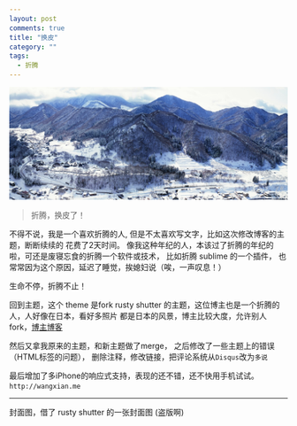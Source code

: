 ```yaml
---
layout: post
comments: true
title: "换皮"
category: ""
tags: 
  - 折腾
---
```


![](/assets/post/white-mountains.jpg)

> 折腾，换皮了！

不得不说，我是一个喜欢折腾的人, 但是不太喜欢写文字，比如这次修改博客的主题，断断续续的
花费了2天时间。 像我这种年纪的人，本该过了折腾的年纪的啦，可还是废寝忘食的折腾一个软件或技术， 
比如折腾 sublime 的一个插件， 也常常因为这个原因，延迟了睡觉，挨媳妇说（唉，一声叹息！）

生命不停，折腾不止！

回到主题，这个 theme 是fork rusty shutter 的主题，这位博主也是一个折腾的人，人好像在日本，看好多照片
都是日本的风景，博主比较大度，允许别人fork，[博主博客](http://lhzhang.com/)

然后又拿我原来的主题，和新主题做了merge， 之后修改了一些主题上的错误（HTML标签的问题），
删除注释，修改链接，把评论系统从`Disqus`改为`多说`

最后增加了多iPhone的响应式支持，表现的还不错，还不快用手机试试。 `http://wangxian.me`





---
封面图，借了 rusty shutter 的一张封面图 (盗版啊)
